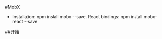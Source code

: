 #MobX
* Installation: npm install mobx --save. React bindings: npm install mobx-react --save

##开始

